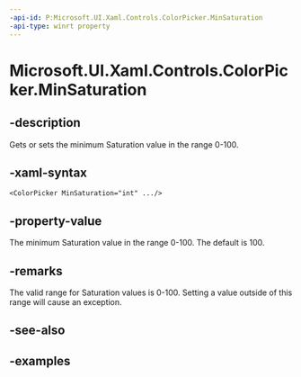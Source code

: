 ```yaml
---
-api-id: P:Microsoft.UI.Xaml.Controls.ColorPicker.MinSaturation
-api-type: winrt property
---
```


<!-- Property syntax.
public int MinSaturation { get;  set; }
-->

# Microsoft.UI.Xaml.Controls.ColorPicker.MinSaturation

## -description

Gets or sets the minimum Saturation value in the range 0-100.

## -xaml-syntax

```xaml
<ColorPicker MinSaturation="int" .../>
```

## -property-value

The minimum Saturation value in the range 0-100. The default is 100.

## -remarks

The valid range for Saturation values is 0-100. Setting a value outside of this range will cause an exception.

## -see-also

## -examples

